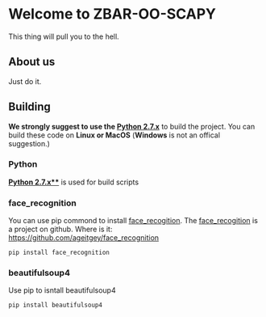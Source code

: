 # Welcome to ZBAR-OO-SCAPY

This thing will pull you to the hell.

## About us
Just do it.

## Building
**We strongly suggest to use the [Python 2.7.x](https://www.python.org/downloads/release/python-2714/)** to build the project.
You can build these code on **Linux or MacOS** (**Windows** is not an offical suggestion.)

### Python
**[Python 2.7.x**](https://www.python.org/downloads/release/python-2714/)** is used for build scripts

### face_recognition
You can use pip commond to install [face_recogition](https://github.com/ageitgey/face_recognition). The [face_recogition](https://github.com/ageitgey/face_recognition) is a project on github.
Where is it: https://github.com/ageitgey/face_recognition
```
pip install face_recognition
```

### beautifulsoup4
Use pip to isntall beautifulsoup4
```
pip install beautifulsoup4
```

